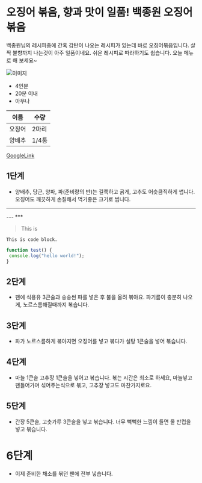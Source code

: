# 오징어 볶음, 향과 맛이 일품! 백종원 오징어 볶음

백종원님의 레시피중에 간혹 감탄이 나오는
레시피가 있는데 바로 오징어볶음입니다.
살짝 불향까지 나는것이 아주 일품이네요.
쉬운 레시피로 따라하기도 쉽습니다.
오늘 메뉴로 해 보세요~

![이미지](https://recipe1.ezmember.co.kr/cache/recipe/2019/01/04/518d5bf35102aa51bf58078f7a25dc751.jpg)

- 4인분
- 20분 이내
- 아무나

| 이름 | 수량 |
| -- | -- |
| 오징어 | 2마리|
|양배추 | 1/4통 |

[GoogleLink](https://google.com)

## 1단계

- 양배추, 당근, 양파,
파(준비량의 반)는
길쭉하고 굵게,
고추도 어슷큼직하게
썹니다.  
오징어도 깨끗하게
손질해서 먹기좋은
크기로 썹니다.

<hr/>
---
***


> This is 

```
This is code block.
```

```javascript 
function test() { 
 console.log("hello world!"); 
} 
```

## 2단계

- 팬에 식용유 3큰술과
송송썬 파를 넣은 후
불을 올려 볶아요.
파기름이 충분히 나오게,
노르스름해질때까지
볶습니다.

## 3단계
- 파가 노르스름하게
볶아지면
오징어를 넣고 볶다가
설탕 1큰술을
넣어 볶습니다.

## 4단계

- 마늘 1큰술
고추장 1큰술을
넣어고 볶습니다.
볶는 시간은 최소로
하세요,
마늘넣고 팬들어가며
섞어주는식으로 볶고,
고추장 넣고도
마찬가지로요.

## 5단계

- 간장 5큰술,
고춧가루 3큰술을
넣고 볶습니다.
너무 뻑뻑한 느낌이 들면
물 반컵을 넣고 볶습니다.

# 6단계
- 이제 준비한 채소를
볶던 팬에
전부 넣습니다.